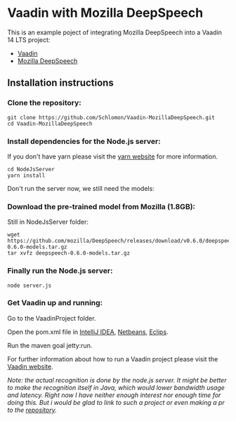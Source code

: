 # Vaadin with Mozilla DeepSpeech
This is an example poject of integrating Mozilla DeepSpeech into a Vaadin 14 LTS project:

* [Vaadin](https://vaadin.com/)
* [Mozilla DeepSpeech](https://github.com/mozilla/DeepSpeech)

## Installation instructions

### Clone the repository:
```
git clone https://github.com/Schlomon/Vaadin-MozillaDeepSpeech.git
cd Vaadin-MozillaDeepSpeech
```

### Install dependencies for the Node.js server:
If you don't have yarn please visit the [yarn website](https://yarnpkg.com/getting-started/install) for more information.
```
cd NodeJsServer
yarn install
```
Don't run the server now, we still need the models:

### Download the pre-trained model from Mozilla (1.8GB):
Still in NodeJsServer folder:
```
wget https://github.com/mozilla/DeepSpeech/releases/download/v0.6.0/deepspeech-0.6.0-models.tar.gz
tar xvfz deepspeech-0.6.0-models.tar.gz
```

### Finally run the Node.js server:
```
node server.js
```

### Get Vaadin up and running:
Go to the VaadinProject folder.

Open the pom.xml file in [IntelliJ IDEA](https://www.jetbrains.com/idea/), [Netbeans](https://netbeans.org/), [Eclips](https://www.eclipse.org/).

Run the maven goal jetty:run.

For further information about how to run a Vaadin project please visit the [Vaadin website](https://vaadin.com/start/v14).



*Note: the actual recognition is done by the node.js server. It might be better to make the recognition itself in Java, which would lower bandwidth usage and latency. Right now I have neither enough interest nor enough time for doing this. But i would be glad to link to such a project or even making a pr to the [repository](https://github.com/Schlomon/Vaadin-MozillaDeepSpeech).*
